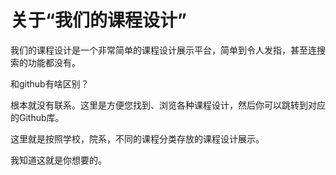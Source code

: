 ﻿# 关于“我们的课程设计”

我们的课程设计是一个非常简单的课程设计展示平台，简单到令人发指，甚至连搜索的功能都没有。

和github有啥区别？

根本就没有联系。这里是方便您找到、浏览各种课程设计，然后你可以跳转到对应的Github库。

这里就是按照学校，院系，不同的课程分类存放的课程设计展示。

我知道这就是你想要的。